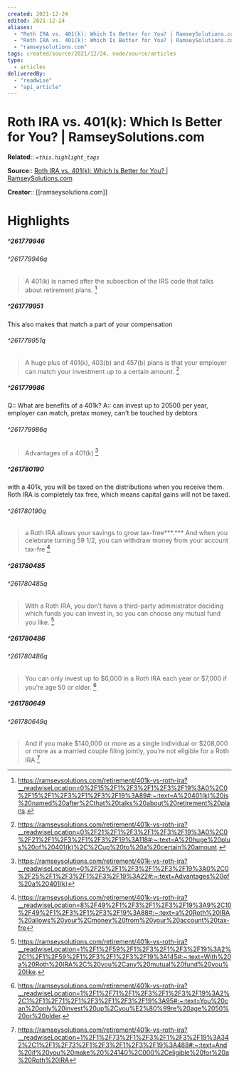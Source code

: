 ```yaml
---
created: 2021-12-24
edited: 2021-12-24
aliases:
  - "Roth IRA vs. 401(k): Which Is Better for You? | RamseySolutions.com"
  - "Roth IRA vs. 401(k): Which Is Better for You? | RamseySolutions.com by ramseysolutions.com"
  - "ramseysolutions.com"
tags: created/source/2021/12/24, node/source/articles
type: 
  - articles
deliveredBy: 
  - "readwise"
  - "api_article"
---
```

# Roth IRA vs. 401(k): Which Is Better for You? | RamseySolutions.com

**Related**:: 
*`=this.highlight_tags`*

**Source**:: [Roth IRA vs. 401(k): Which Is Better for You? | RamseySolutions.com](https://ramseysolutions.com/retirement/401k-vs-roth-ira)

**Creator**:: [[ramseysolutions.com]]

# Highlights
##### ^261779946

  
###### ^261779946q
> A 401(k) is named after the subsection of the IRS code that talks about retirement plans. 
  [^261779946]

[^261779946]: https://ramseysolutions.com/retirement/401k-vs-roth-ira?__readwiseLocation=0%2F15%2F1%2F3%2F1%2F3%2F19%3A0%2C0%2F15%2F1%2F3%2F1%2F3%2F19%3A89#:~:text=A%20401(k)%20is%20named%20after%2Cthat%20talks%20about%20retirement%20plans.

##### ^261779951

This also makes that match a part of your compensation  
###### ^261779951q
> A huge plus of 401(k), 403(b) and 457(b) plans is that your employer can match your investment up to a certain amount. 
  [^261779951]

[^261779951]: https://ramseysolutions.com/retirement/401k-vs-roth-ira?__readwiseLocation=0%2F21%2F1%2F3%2F1%2F3%2F19%3A0%2C0%2F21%2F1%2F3%2F1%2F3%2F19%3A118#:~:text=A%20huge%20plus%20of%20401(k)%2C%2Cup%20to%20a%20certain%20amount.

##### ^261779986

Q:: What are benefits of a 401k?
A:: can invest up to 20500 per year, employer can match, pretax money, can't be touched by debtors  
###### ^261779986q
> Advantages of a 401(k) 
  [^261779986]

[^261779986]: https://ramseysolutions.com/retirement/401k-vs-roth-ira?__readwiseLocation=0%2F25%2F1%2F3%2F1%2F3%2F19%3A0%2C0%2F25%2F1%2F3%2F1%2F3%2F19%3A22#:~:text=Advantages%20of%20a%20401(k)

##### ^261780190

with a 401k, you will be taxed on the distributions when you receive them. Roth IRA is completely tax free, which means capital gains will not be taxed.  
###### ^261780190q
> a Roth IRA allows your savings to grow tax-free***.*** And when you celebrate turning 59 1/2, you can withdraw money from your account tax-fre 
  [^261780190]

[^261780190]: https://ramseysolutions.com/retirement/401k-vs-roth-ira?__readwiseLocation=8%2F49%2F1%2F3%2F1%2F3%2F19%3A9%2C10%2F49%2F1%2F3%2F1%2F3%2F19%3A88#:~:text=a%20Roth%20IRA%20allows%20your%2Cmoney%20from%20your%20account%20tax-fre

##### ^261780485

  
###### ^261780485q
> With a Roth IRA, you don’t have a third-party administrator deciding which funds you can invest in, so you can choose any mutual fund you like. 
  [^261780485]

[^261780485]: https://ramseysolutions.com/retirement/401k-vs-roth-ira?__readwiseLocation=1%2F1%2F59%2F1%2F3%2F1%2F3%2F19%3A2%2C1%2F1%2F59%2F1%2F3%2F1%2F3%2F19%3A145#:~:text=With%20a%20Roth%20IRA%2C%20you%2Cany%20mutual%20fund%20you%20like.

##### ^261780486

  
###### ^261780486q
> You can only invest up to $6,000 in a Roth IRA each year or $7,000 if you’re age 50 or older. 
  [^261780486]

[^261780486]: https://ramseysolutions.com/retirement/401k-vs-roth-ira?__readwiseLocation=1%2F1%2F71%2F1%2F3%2F1%2F3%2F19%3A2%2C1%2F1%2F71%2F1%2F3%2F1%2F3%2F19%3A95#:~:text=You%20can%20only%20invest%20up%2Cyou%E2%80%99re%20age%2050%20or%20older.

##### ^261780649

  
###### ^261780649q
> And if you make $140,000 or more as a single individual or $208,000 or more as a married couple filing jointly, you’re not eligible for a Roth IRA 
  [^261780649]

[^261780649]: https://ramseysolutions.com/retirement/401k-vs-roth-ira?__readwiseLocation=1%2F1%2F73%2F1%2F3%2F1%2F3%2F19%3A342%2C1%2F1%2F73%2F1%2F3%2F1%2F3%2F19%3A488#:~:text=And%20if%20you%20make%20%24140%2C000%2Celigible%20for%20a%20Roth%20IRA

